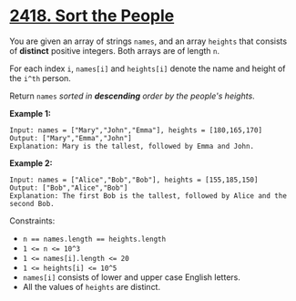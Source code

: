 # [2418. Sort the People](https://leetcode.com/problems/sort-the-people)

You are given an array of strings `names`, and an array `heights` that consists of **distinct** positive integers. Both arrays are of length `n`.

For each index `i`, `names[i]` and `heights[i]` denote the name and height of the `i^th` person.

Return `names` _sorted in **descending** order by the people's heights_.

**Example 1:**

```
Input: names = ["Mary","John","Emma"], heights = [180,165,170]
Output: ["Mary","Emma","John"]
Explanation: Mary is the tallest, followed by Emma and John.
```

**Example 2:**

```
Input: names = ["Alice","Bob","Bob"], heights = [155,185,150]
Output: ["Bob","Alice","Bob"]
Explanation: The first Bob is the tallest, followed by Alice and the second Bob.
```

Constraints:

* `n == names.length == heights.length`
* `1 <= n <= 10^3`
* `1 <= names[i].length <= 20`
* `1 <= heights[i] <= 10^5`
* `names[i]` consists of lower and upper case English letters.
* All the values of `heights` are distinct.